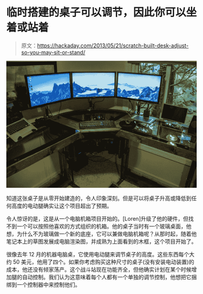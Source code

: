 # 临时搭建的桌子可以调节，因此你可以坐着或站着

> 原文：<https://hackaday.com/2013/05/21/scratch-built-desk-adjust-so-you-may-sit-or-stand/>

![custom-height-adjustable-battlestation](img/c970ceacf2ddd6fd966148f23edea8b9.png)

知道这张桌子是从零开始建造的，令人印象深刻。但是可以将桌子升高或降低到任何高度的电动腿确实让这个项目超出了预期。

令人惊讶的是，这是从一个电脑机箱项目开始的。[Loren]升级了他的硬件，但找不到一个可以按照他喜欢的方式组织的机箱。他的桌子当时有一个玻璃桌面，他想，为什么不为玻璃做一个新的底座，它可以兼做电脑机箱呢？从那时起，随着他笔记本上的草图发展成电脑渲染图，并成熟为上面看到的木框，这个项目开始了。

很像去年 12 月的机器电脑桌，它使用电动腿来调节桌子的高度。这些东西每个大约 50 美元，他用了四个。如果你考虑购买这种尺寸的桌子(没有安装电动装置)的成本，他还没有倾家荡产。这个战斗站现在功能齐全，但他确实计划在某个时候增加腿的自动控制。我们认为这意味着每个人都有一个单独的调节控制，他想把它捆绑到一个控制器中来控制他们。